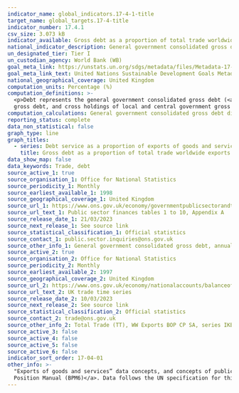 ```yaml
---
indicator_name: global_indicators.17-4-1-title
target_name: global_targets.17-4-title
indicator_number: 17.4.1
csv_size: 3.073 kB
indicator_available: Gross debt as a proportion of total trade worldwide exports
national_indicator_description: General government consolidated gross debt as a percentage of total trade worldwide exports.
un_designated_tier: Tier I
un_custodian_agency: World Bank (WB)
goal_meta_link: https://unstats.un.org/sdgs/metadata/files/Metadata-17-04-01.pdf
goal_meta_link_text: United Nations Sustainable Development Goals Metadata (PDF 195 KB)
national_geographical_coverage: United Kingdom
computation_units: Percentage (%)
computation_definitions: >-
  <p>Debt represents the general government consolidated gross debt (<a href="https://www.oecd-ilibrary.org/economics/data/general-government-accounts/maastricht-debt_data-00021-en">Maastricht</a>). It is made up of the sum of total central government gross debt, total local government
  gross debt, and cross holdings of local and central government gross debt.<p>Exports of goods and services is represented by total trade worldwide exports in current prices.
computation_calculations: General government consolidated gross debt divided by exports of goods and services, then multiplied by 100 to obtain a percentage.
reporting_status: complete
data_non_statistical: false
graph_type: line
graph_titles:
  - series: Debt service as a proportion of exports of goods and services
    title: Gross debt as a proportion of total trade worldwide exports
data_show_map: false
data_keywords: Trade, debt
source_active_1: true
source_organisation_1: Office for National Statistics
source_periodicity_1: Monthly
source_earliest_available_1: 1998
source_geographical_coverage_1: United Kingdom
source_url_1: https://www.ons.gov.uk/economy/governmentpublicsectorandtaxes/publicsectorfinance/datasets/publicsectorfinancesappendixatables110/current
source_url_text_1: Public sector finances tables 1 to 10, Appendix A
source_release_date_1: 21/03/2023
source_next_release_1: See source link
source_statistical_classification_1: Official statistics
source_contact_1: public.sector.inquiries@ons.gov.uk
source_other_info_1: General government consolidated gross debt, annual data (tab PSA8A_2, series BKPX). The source is published monthly, but the indicator is updated annually
source_active_2: true
source_organisation_2: Office for National Statistics
source_periodicity_2: Monthly
source_earliest_available_2: 1997
source_geographical_coverage_2: United Kingdom
source_url_2: https://www.ons.gov.uk/economy/nationalaccounts/balanceofpayments/datasets/tradeingoodsmretsallbopeu2013timeseriesspreadsheet
source_url_text_2: UK trade time series
source_release_date_2: 10/03/2023
source_next_release_2: See source link
source_statistical_classification_2: Official statistics
source_contact_2: trade@ons.gov.uk
source_other_info_2: Total Trade (TT), WW Exports BOP CP SA, series IKBH annual data. The source dataset is updated monthly, but the indicator is updated annually
source_active_3: false
source_active_4: false
source_active_5: false
source_active_6: false
indicator_sort_order: 17-04-01
other_info: >-
  "Exports of goods and services” data concepts, and concepts of public and publicly guaranteed external debt data are both in accordance with the sixth edition of the <a href="https://www.imf.org/external/pubs/ft/bop/2007/bopman6.htm">Balance of Payments and International Investment
  Position Manual (BPM6)</a>. Data follows the UN specification for this indicator. This indicator has been identified in collaboration with topic experts.
---
```

